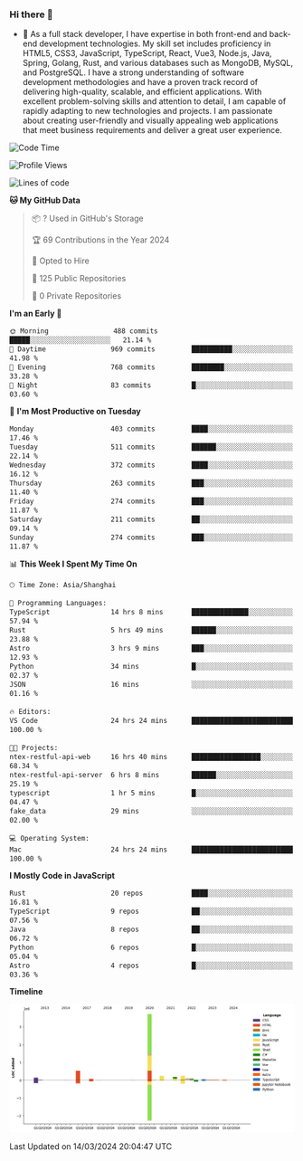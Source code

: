 ### Hi there 👋

- 🌱 As a full stack developer, I have expertise in both front-end and back-end development technologies. My skill set includes proficiency in HTML5, CSS3, JavaScript, TypeScript, React, Vue3, Node.js, Java, Spring, Golang, Rust, and various databases such as MongoDB, MySQL, and PostgreSQL. I have a strong understanding of software development methodologies and have a proven track record of delivering high-quality, scalable, and efficient applications. With excellent problem-solving skills and attention to detail, I am capable of rapidly adapting to new technologies and projects. I am passionate about creating user-friendly and visually appealing web applications that meet business requirements and deliver a great user experience.

<!--START_SECTION:waka-->
![Code Time](http://img.shields.io/badge/Code%20Time-1%2C234%20hrs%2026%20mins-blue)

![Profile Views](http://img.shields.io/badge/Profile%20Views-0-blue)

![Lines of code](https://img.shields.io/badge/From%20Hello%20World%20I%27ve%20Written-5.6%20million%20lines%20of%20code-blue)

**🐱 My GitHub Data** 

> 📦 ? Used in GitHub's Storage 
 > 
> 🏆 69 Contributions in the Year 2024
 > 
> 💼 Opted to Hire
 > 
> 📜 125 Public Repositories 
 > 
> 🔑 0 Private Repositories 
 > 
**I'm an Early 🐤** 

```text
🌞 Morning                488 commits         █████░░░░░░░░░░░░░░░░░░░░   21.14 % 
🌆 Daytime                969 commits         ██████████░░░░░░░░░░░░░░░   41.98 % 
🌃 Evening                768 commits         ████████░░░░░░░░░░░░░░░░░   33.28 % 
🌙 Night                  83 commits          █░░░░░░░░░░░░░░░░░░░░░░░░   03.60 % 
```
📅 **I'm Most Productive on Tuesday** 

```text
Monday                   403 commits         ████░░░░░░░░░░░░░░░░░░░░░   17.46 % 
Tuesday                  511 commits         ██████░░░░░░░░░░░░░░░░░░░   22.14 % 
Wednesday                372 commits         ████░░░░░░░░░░░░░░░░░░░░░   16.12 % 
Thursday                 263 commits         ███░░░░░░░░░░░░░░░░░░░░░░   11.40 % 
Friday                   274 commits         ███░░░░░░░░░░░░░░░░░░░░░░   11.87 % 
Saturday                 211 commits         ██░░░░░░░░░░░░░░░░░░░░░░░   09.14 % 
Sunday                   274 commits         ███░░░░░░░░░░░░░░░░░░░░░░   11.87 % 
```


📊 **This Week I Spent My Time On** 

```text
🕑︎ Time Zone: Asia/Shanghai

💬 Programming Languages: 
TypeScript               14 hrs 8 mins       ██████████████░░░░░░░░░░░   57.94 % 
Rust                     5 hrs 49 mins       ██████░░░░░░░░░░░░░░░░░░░   23.88 % 
Astro                    3 hrs 9 mins        ███░░░░░░░░░░░░░░░░░░░░░░   12.93 % 
Python                   34 mins             █░░░░░░░░░░░░░░░░░░░░░░░░   02.37 % 
JSON                     16 mins             ░░░░░░░░░░░░░░░░░░░░░░░░░   01.16 % 

🔥 Editors: 
VS Code                  24 hrs 24 mins      █████████████████████████   100.00 % 

🐱‍💻 Projects: 
ntex-restful-api-web     16 hrs 40 mins      █████████████████░░░░░░░░   68.34 % 
ntex-restful-api-server  6 hrs 8 mins        ██████░░░░░░░░░░░░░░░░░░░   25.19 % 
typescript               1 hr 5 mins         █░░░░░░░░░░░░░░░░░░░░░░░░   04.47 % 
fake_data                29 mins             ░░░░░░░░░░░░░░░░░░░░░░░░░   02.00 % 

💻 Operating System: 
Mac                      24 hrs 24 mins      █████████████████████████   100.00 % 
```

**I Mostly Code in JavaScript** 

```text
Rust                     20 repos            ████░░░░░░░░░░░░░░░░░░░░░   16.81 % 
TypeScript               9 repos             ██░░░░░░░░░░░░░░░░░░░░░░░   07.56 % 
Java                     8 repos             ██░░░░░░░░░░░░░░░░░░░░░░░   06.72 % 
Python                   6 repos             █░░░░░░░░░░░░░░░░░░░░░░░░   05.04 % 
Astro                    4 repos             █░░░░░░░░░░░░░░░░░░░░░░░░   03.36 % 
```



**Timeline**

![Lines of Code chart](https://raw.githubusercontent.com/elton/elton/main/assets/bar_graph.png)


 Last Updated on 14/03/2024 20:04:47 UTC
<!--END_SECTION:waka-->

<!--
**elton/elton** is a ✨ _special_ ✨ repository because its `README.md` (this file) appears on your GitHub profile.

Here are some ideas to get you started:

- 🔭 I’m currently working on ...
- 🌱 I’m currently learning ...
- 👯 I’m looking to collaborate on ...
- 🤔 I’m looking for help with ...
- 💬 Ask me about ...
- 📫 How to reach me: ...
- 😄 Pronouns: ...
- ⚡ Fun fact: ...
-->
